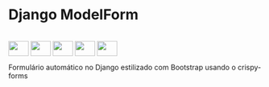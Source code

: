 # Django ModelForm

<div style="display: online_block"><br>
        <img align= "center" height="30" width="40" src="https://cdn.jsdelivr.net/gh/devicons/devicon/icons/django/django-plain.svg" />
	<img align= "center" height="30" width="40" src="https://cdn.jsdelivr.net/gh/devicons/devicon/icons/python/python-original.svg">
        <img align= "center" height="30" width="40" src="https://cdn.jsdelivr.net/gh/devicons/devicon/icons/css3/css3-original.svg" />    
        <img align= "center" height="30" width="40" src="https://cdn.jsdelivr.net/gh/devicons/devicon/icons/html5/html5-original.svg" />  
        <img align= "center" height="30" width="40" src="https://cdn.jsdelivr.net/gh/devicons/devicon/icons/bootstrap/bootstrap-original.svg" /> 
	
</div>

Formulário automático no Django estilizado com Bootstrap usando o crispy-forms
